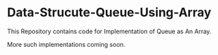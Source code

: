 # Data-Strucute-Queue-Using-Array
This Repository contains code for Implementation of Queue as An Array.

More such implementations coming soon.
